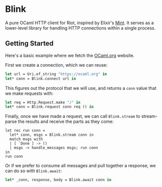 # Blink

A pure OCaml HTTP client for Riot, inspired by Elixir's [Mint][mint]. It serves
as a lower-level library for handling HTTP connections within a single process. 

[mint]: https://github.com/elixir-mint/mint/

## Getting Started

Here's a basic example where we fetch the [OCaml.org][ocaml] website.

[ocaml]: https://ocaml.org

First we create a connection, which we can reuse:

<!-- $MDX file=./test/get_ocaml_org_test.ml,part=conn -->
```ocaml
let url = Uri.of_string "https://ocaml.org" in
let* conn = Blink.connect url in
```

This figures out the protocol that we will use, and returns a `conn` value that
we make requests with:

<!-- $MDX file=./test/get_ocaml_org_test.ml,part=request -->
```ocaml
let req = Http.Request.make "/" in
let* conn = Blink.request conn req () in
```

Finally, once we have made a request, we can call `Blink.stream` to
stream-parse the results and receive the parts as they come:

```ocaml,norun
let rec run conn =
  let* conn, msgs = Blink.stream conn in
  match msgs with
  | [ `Done ] -> ()
  | msgs -> handle_messages msgs; run conn
in
run conn
```

Or if we prefer to consume all messages and pull together a response, we can do so with `Blink.await`:

<!-- $MDX file=./test/get_ocaml_org_test.ml,part=stream -->
```ocaml
let* _conn, response, body = Blink.await conn in
```
